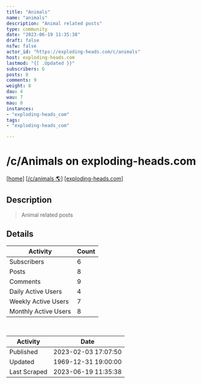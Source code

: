 ```yaml
---
title: "Animals" 
name: "animals"
description: "Animal related posts"
type: community
date: "2023-06-19 11:35:38"
draft: false
nsfw: false
actor_id: "https://exploding-heads.com/c/animals"
host: exploding-heads.com
lastmod: "{[ .Updated }}"
subscribers: 6
posts: 8
comments: 9
weight: 8
dau: 4
wau: 7
mau: 8
instances:
- "exploding-heads_com"
tags: 
- "exploding-heads_com"

---
```


# /c/Animals on exploding-heads.com

[[home](/)]
[[/c/animals 🌎](https://exploding-heads.com/c/animals)]
[[exploding-heads.com](/instances/exploding-heads_com)]


## Description 

<blockquote class="description">
Animal related posts
</blockquote>


## Details

| Activity | Count  |
|----------------------|---|
| Subscribers          | 6 |
| Posts                | 8  |
| Comments             | 9  |
| Daily Active Users   | 4  |
| Weekly Active Users  | 7  |
| Monthly Active Users | 8  |

<br>

| Activity | Date |
|----------------------|---|
| Published            | 2023-02-03 17:07:50 |
| Updated              | 1969-12-31 19:00:00 |
| Last Scraped         | 2023-06-19 11:35:38 |
